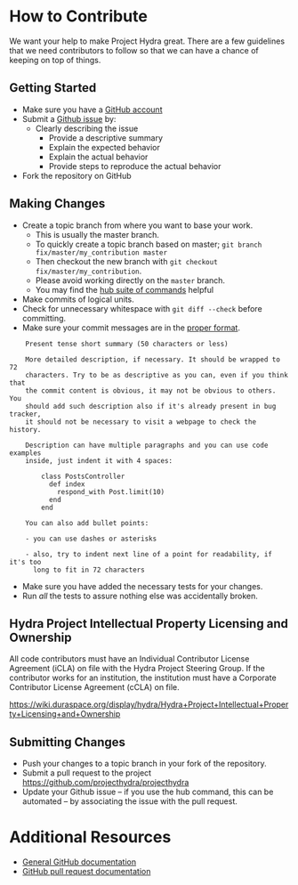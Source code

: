 # How to Contribute

We want your help to make Project Hydra great.
There are a few guidelines that we need contributors to follow so that we can have a chance of keeping on top of things.

## Getting Started

* Make sure you have a [GitHub account](https://github.com/signup/free)
* Submit a [Github issue](https://github.com/projecthydra/projecthydra/issues) by:
  * Clearly describing the issue
    * Provide a descriptive summary
    * Explain the expected behavior
    * Explain the actual behavior
    * Provide steps to reproduce the actual behavior
* Fork the repository on GitHub

## Making Changes

* Create a topic branch from where you want to base your work.
  * This is usually the master branch.
  * To quickly create a topic branch based on master; `git branch fix/master/my_contribution master`
  * Then checkout the new branch with `git checkout fix/master/my_contribution`.
  * Please avoid working directly on the `master` branch.
  * You may find the [hub suite of commands](https://github.com/defunkt/hub) helpful
* Make commits of logical units.
* Check for unnecessary whitespace with `git diff --check` before committing.
* Make sure your commit messages are in the
  [proper format](http://tbaggery.com/2008/04/19/a-note-about-git-commit-messages.html).

```
    Present tense short summary (50 characters or less)

    More detailed description, if necessary. It should be wrapped to 72
    characters. Try to be as descriptive as you can, even if you think that
    the commit content is obvious, it may not be obvious to others. You
    should add such description also if it's already present in bug tracker,
    it should not be necessary to visit a webpage to check the history.

    Description can have multiple paragraphs and you can use code examples
    inside, just indent it with 4 spaces:

        class PostsController
          def index
            respond_with Post.limit(10)
          end
        end

    You can also add bullet points:

    - you can use dashes or asterisks

    - also, try to indent next line of a point for readability, if it's too
      long to fit in 72 characters
```

* Make sure you have added the necessary tests for your changes.
* Run _all_ the tests to assure nothing else was accidentally broken.

## Hydra Project Intellectual Property Licensing and Ownership

All code contributors must have an Individual Contributor License Agreement (iCLA) on file with the Hydra Project Steering Group.
If the contributor works for an institution, the institution must have a Corporate Contributor License Agreement (cCLA) on file.

https://wiki.duraspace.org/display/hydra/Hydra+Project+Intellectual+Property+Licensing+and+Ownership

## Submitting Changes

* Push your changes to a topic branch in your fork of the repository.
* Submit a pull request to the project https://github.com/projecthydra/projecthydra
* Update your Github issue – if you use the hub command, this can be automated – by associating the issue with the pull request.

# Additional Resources

* [General GitHub documentation](http://help.github.com/)
* [GitHub pull request documentation](http://help.github.com/send-pull-requests/)